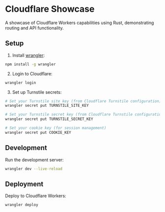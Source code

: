 # Cloudflare Showcase

A showcase of Cloudflare Workers capabilities using Rust, demonstrating routing and API functionality.

## Setup

1. Install [wrangler](https://developers.cloudflare.com/workers/wrangler/install-and-update/):
```bash
npm install -g wrangler
```

2. Login to Cloudflare:
```bash
wrangler login
```

3. Set up Turnstile secrets:
```bash
# Set your Turnstile site key (from Cloudflare Turnstile configuration)
wrangler secret put TURNSTILE_SITE_KEY

# Set your Turnstile secret key (from Cloudflare Turnstile configuration)
wrangler secret put TURNSTILE_SECRET_KEY

# Set your cookie key (for session management)
wrangler secret put COOKIE_KEY
```

## Development

Run the development server:
```bash
wrangler dev --live-reload
```

## Deployment

Deploy to Cloudflare Workers:
```bash
wrangler deploy
```

